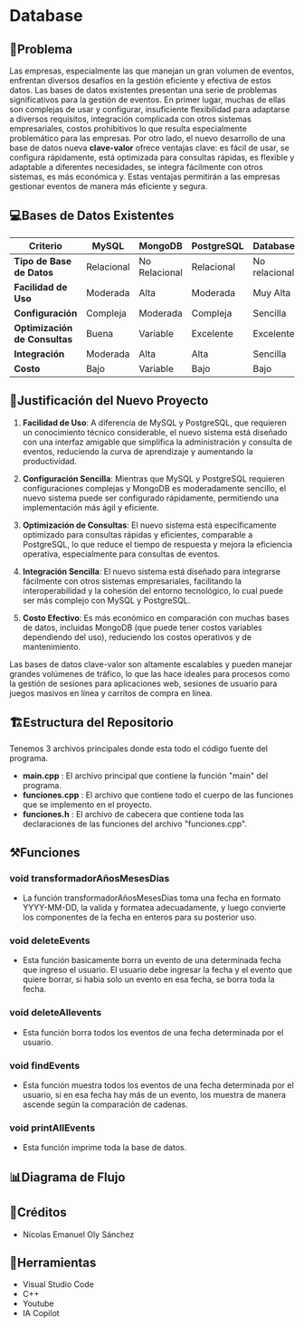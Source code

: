 # Database

## 📑Problema  
Las empresas, especialmente las que manejan un gran volumen de eventos, enfrentan diversos desafíos en la gestión eficiente y efectiva de estos datos. Las bases de datos existentes presentan una serie de problemas significativos para la gestión de eventos. En primer lugar, muchas de ellas son complejas de usar y configurar, insuficiente flexibilidad para adaptarse a diversos requisitos, integración complicada con otros sistemas empresariales, costos prohibitivos lo que resulta especialmente problemático para las empresas. Por otro lado, el nuevo desarrollo de una base de datos nueva **clave-valor** ofrece ventajas clave: es fácil de usar, se configura rápidamente, está optimizada para consultas rápidas, es flexible y adaptable a diferentes necesidades, se integra fácilmente con otros sistemas, es más económica y. Estas ventajas permitirán a las empresas gestionar eventos de manera más eficiente y segura.
## 💻Bases de Datos Existentes 

| **Criterio**               | **MySQL**                             | **MongoDB**                         | **PostgreSQL**                     | **Database**                |
|----------------------------|---------------------------------------|-------------------------------------|------------------------------------|-----------------------------------|
| **Tipo de Base de Datos**   | Relacional                            | No Relacional                       | Relacional                         | No relacional                     |
| **Facilidad de Uso**       | Moderada                              | Alta                                | Moderada                           | Muy Alta                          |
| **Configuración**          | Compleja                              | Moderada                            | Compleja                           | Sencilla                          |
| **Optimización de Consultas** | Buena                                | Variable                            | Excelente                          | Excelente                         |
| **Integración**            | Moderada                              | Alta                                | Alta                               | Sencilla                          |
| **Costo**                  | Bajo                                  | Variable                            | Bajo                               | Bajo                              |

## 📘Justificación del Nuevo Proyecto

1. **Facilidad de Uso**: A diferencia de MySQL y PostgreSQL, que requieren un conocimiento técnico considerable, el nuevo sistema está diseñado con una interfaz amigable que simplifica la administración y consulta de eventos, reduciendo la curva de aprendizaje y aumentando la productividad.

2. **Configuración Sencilla**: Mientras que MySQL y PostgreSQL requieren configuraciones complejas y MongoDB es moderadamente sencillo, el nuevo sistema puede ser configurado rápidamente, permitiendo una implementación más ágil y eficiente.

3. **Optimización de Consultas**: El nuevo sistema está específicamente optimizado para consultas rápidas y eficientes, comparable a PostgreSQL, lo que reduce el tiempo de respuesta y mejora la eficiencia operativa, especialmente para consultas de eventos.

4. **Integración Sencilla**: El nuevo sistema está diseñado para integrarse fácilmente con otros sistemas empresariales, facilitando la interoperabilidad y la cohesión del entorno tecnológico, lo cual puede ser más complejo con MySQL y PostgreSQL.

5. **Costo Efectivo**: Es más económico en comparación con muchas bases de datos, incluidas MongoDB (que puede tener costos variables dependiendo del uso), reduciendo los costos operativos y de mantenimiento.

Las bases de datos clave-valor son altamente escalables y pueden manejar grandes volúmenes de tráfico, lo que las hace ideales para procesos como la gestión de sesiones para aplicaciones web, sesiones de usuario para juegos masivos en línea y carritos de compra en línea.

## 🏗️Estructura del Repositorio
Tenemos 3 archivos principales donde esta todo el código fuente del programa.
- **main.cpp** : El archivo principal que contiene la función "main" del programa.
- **funciones.cpp** : El archivo que contiene todo el cuerpo de las funciones que se implemento en el proyecto.
- **funciones.h** : El archivo de cabecera que contiene toda las declaraciones de las funciones del archivo "funciones.cpp".
## ⚒️Funciones
### void transformadorAñosMesesDias
* La función transformadorAñosMesesDias toma una fecha en formato YYYY-MM-DD, la valida y formatea adecuadamente, y luego convierte los componentes de la fecha en enteros para su posterior uso.
### void deleteEvents
* Esta función basicamente borra un evento de una determinada fecha que ingreso el usuario. El usuario debe ingresar la fecha y el evento que quiere borrar, si habia solo un evento en esa fecha, se borra toda la fecha.
### void deleteAllevents
* Esta función borra todos los eventos de una fecha determinada por el usuario.
### void findEvents
* Esta función muestra todos los eventos de una fecha determinada por el usuario, si en esa fecha hay más de un evento, los muestra de manera ascende según la comparación de cadenas.
### void printAllEvents
* Esta función imprime toda la base de datos.
## 📊Diagrama de Flujo
## 👱Créditos
* Nicolas Emanuel Oly Sánchez
## 🧰Herramientas
* Visual Studio Code
* C++
* Youtube
* IA Copilot


